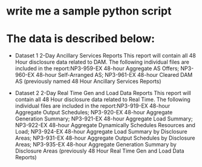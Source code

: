 # write me a sample python script
# The data is described below:

- Dataset 1
2-Day Ancillary Services Reports
This report will contain all 48 Hour disclosure data related to DAM. The following individual files are included in the report:NP3-959-EX 48-hour Aggregate AS Offers; NP3-960-EX 48-hour Self-Arranged AS; NP3-961-EX 48-hour Cleared DAM AS (previously named 48 Hour Ancillary Services Reports)

- Dataset 2
2-Day Real Time Gen and Load Data Reports
This report will contain all 48 Hour disclosure data related to Real Time. The following individual files are included in the report:NP3-919-EX 48-hour Aggregate Output Schedules; NP3-920-EX 48-hour Aggregate Generation Summary; NP3-921-EX 48-hour Aggregate Load Summary; NP3-922-EX 48-hour Aggregate Dynamically Schedules Resources and Load; NP3-924-EX 48-hour Aggregate Load Summary by Disclosure Areas; NP3-931-EX 48-hour Aggregate Output Schedules by Disclosure Areas; NP3-935-EX 48-hour Aggregate Generation Summary by Disclosure Areas (previously 48 Hour Real Time Gen and Load Data Reports)